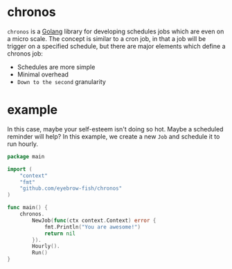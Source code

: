 # chronos

`chronos` is a [Golang](https://golang.org) library for developing schedules jobs which
are even on a micro scale. The concept is similar to a cron job, in that a job will be 
trigger on a specified schedule, but there are major elements which define a
chronos job:

 - Schedules are more simple
 - Minimal overhead
 - `Down to the second` granularity

# example

In this case, maybe your self-esteem isn't doing so hot. Maybe a scheduled reminder 
will help? In this example, we create a new `Job` and schedule it to run hourly.

```go
package main

import (
	"context"
	"fmt"
	"github.com/eyebrow-fish/chronos"
)

func main() {
	chronos.
		NewJob(func(ctx context.Context) error {
			fmt.Println("You are awesome!")
			return nil
		}).
		Hourly().
		Run()
}
```
